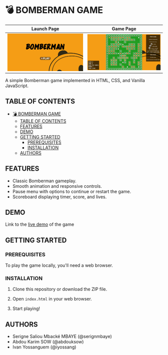 # 💣 BOMBERMAN GAME

|Launch Page|Game Page|
:-:|:-:
![Bomberman Game Screenshot](img/screenshot.1.jpeg)|![Bomberman Game Screenshot](img/screenshot.2.jpeg)

A simple Bomberman game implemented in HTML, CSS, and Vanilla JavaScript.

## TABLE OF CONTENTS

- [💣 BOMBERMAN GAME](#-bomberman-game)
  - [TABLE OF CONTENTS](#table-of-contents)
  - [FEATURES](#features)
  - [DEMO](#demo)
  - [GETTING STARTED](#getting-started)
    - [PREREQUISITES](#prerequisites)
    - [INSTALLATION](#installation)
  - [AUTHORS](#authors)

## FEATURES

- Classic Bomberman gameplay.
- Smooth animation and responsive controls.
- Pause menu with options to continue or restart the game.
- Scoreboard displaying timer, score, and lives.

## DEMO

Link to the [live demo](https://bomberman-mu.vercel.app/) of the game

## GETTING STARTED

### PREREQUISITES

To play the game locally, you'll need a web browser.

### INSTALLATION

1. Clone this repository or download the ZIP file.

2. Open `index.html` in your web browser.

3. Start playing!

## AUTHORS
+  Serigne Saliou Mbacké MBAYE (@serignmbaye)
+  Abdou Karim SOW (@abdouksow)
+  Ivan Yossanguem (@iyossang)
